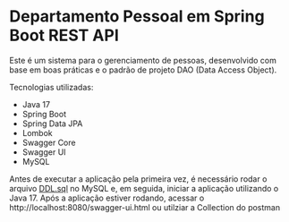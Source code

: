 # Departamento Pessoal em Spring Boot REST API

Este é um sistema para o gerenciamento de pessoas, desenvolvido com base em boas práticas e o padrão de projeto DAO (Data Access Object).

Tecnologias utilizadas:

- Java 17
- Spring Boot
- Spring Data JPA
- Lombok
- Swagger Core
- Swagger UI
- MySQL

Antes de executar a aplicação pela primeira vez, é necessário rodar o arquivo [DDL.sql](https://github.com/vinisoyza/DepartamentoPessoal/blob/master/src/main/resources/DDL/DDL.sql) no MySQL e, em seguida, iniciar a aplicação utilizando o Java 17. Após a aplicação estiver rodando, acessar o http://localhost:8080/swagger-ui.html ou utilziar a Collection do postman
